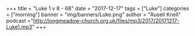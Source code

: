+++
title = "Luke 1 v 8 - 68"
date = "2017-12-17"
tags = ["Luke"]
categories = ["morning"]
banner = "img/banners/Luke.png"
author = "Rusell Knell"
podcast ="http://longmeadow-church.org.uk/files/mp3/2017/20171217-Luke1.mp3"
+++
